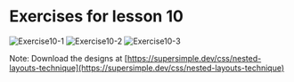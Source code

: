 # Exercises for lesson 10

![Exercise10-1](https://i.imgur.com/2D9SjiJ.png)
![Exercise10-2](https://i.imgur.com/6PzrDjp.png)
![Exercise10-3](https://i.imgur.com/P2NgZeL.png)

Note: Download the designs at
[https://supersimple.dev/css/nested-layouts-technique](https://supersimple.dev/css/nested-layouts-technique)